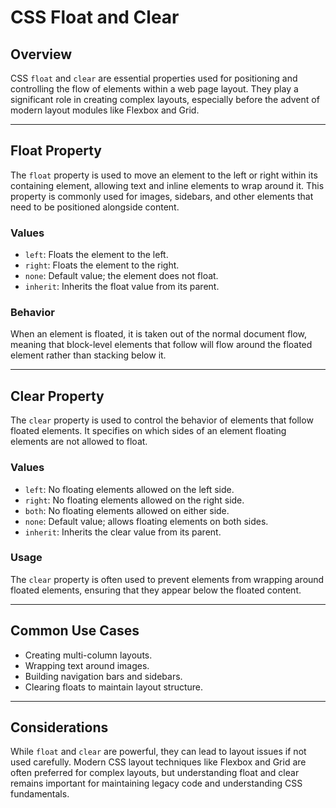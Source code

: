 # CSS Float and Clear

## Overview

CSS `float` and `clear` are essential properties used for positioning and controlling the flow of elements within a web page layout. They play a significant role in creating complex layouts, especially before the advent of modern layout modules like Flexbox and Grid.

---

## Float Property

The `float` property is used to move an element to the left or right within its containing element, allowing text and inline elements to wrap around it. This property is commonly used for images, sidebars, and other elements that need to be positioned alongside content.

### Values

- `left`: Floats the element to the left.
- `right`: Floats the element to the right.
- `none`: Default value; the element does not float.
- `inherit`: Inherits the float value from its parent.

### Behavior

When an element is floated, it is taken out of the normal document flow, meaning that block-level elements that follow will flow around the floated element rather than stacking below it.

---

## Clear Property

The `clear` property is used to control the behavior of elements that follow floated elements. It specifies on which sides of an element floating elements are not allowed to float.

### Values

- `left`: No floating elements allowed on the left side.
- `right`: No floating elements allowed on the right side.
- `both`: No floating elements allowed on either side.
- `none`: Default value; allows floating elements on both sides.
- `inherit`: Inherits the clear value from its parent.

### Usage

The `clear` property is often used to prevent elements from wrapping around floated elements, ensuring that they appear below the floated content.

---

## Common Use Cases

- Creating multi-column layouts.
- Wrapping text around images.
- Building navigation bars and sidebars.
- Clearing floats to maintain layout structure.

---

## Considerations

While `float` and `clear` are powerful, they can lead to layout issues if not used carefully. Modern CSS layout techniques like Flexbox and Grid are often preferred for complex layouts, but understanding float and clear remains important for maintaining legacy code and understanding CSS fundamentals.
